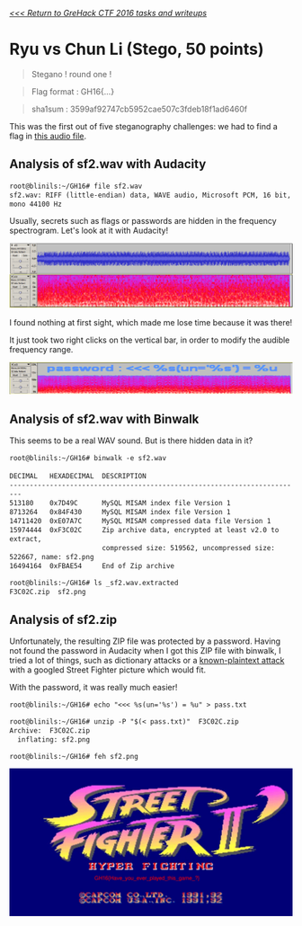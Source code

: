 _[<<< Return to GreHack CTF 2016 tasks and writeups](/CTF-Jeopardy/2016-grehack-ctf)_
# Ryu vs Chun Li (Stego, 50 points)

>Stegano ! round one !

>Flag format : GH16{...}

>sha1sum : 3599af92747cb5952cae507c3fdeb18f1ad6460f

This was the first out of five steganography challenges:
we had to find a flag in [this audio file](files/sf2.wav).

## Analysis of sf2.wav with Audacity

```console
root@blinils:~/GH16# file sf2.wav
sf2.wav: RIFF (little-endian) data, WAVE audio, Microsoft PCM, 16 bit, mono 44100 Hz
```

Usually, secrets such as flags or passwords are hidden in the frequency spectrogram. Let's look at it with Audacity!

![FIND THE FLAG!](files/sf2_audacity1.png)

I found nothing at first sight, which made me lose time because it was there!

It just took two right clicks on the vertical bar, in order to modify the audible frequency range.

![PASSWORD JUST FOUND!](files/sf2_audacity2.png)

## Analysis of sf2.wav with Binwalk

This seems to be a real WAV sound. But is there hidden data in it?

```console
root@blinils:~/GH16# binwalk -e sf2.wav

DECIMAL   HEXADECIMAL  DESCRIPTION
-------------------------------------------------------------------------
513180    0x7D49C      MySQL MISAM index file Version 1
8713264   0x84F430     MySQL MISAM index file Version 1
14711420  0xE07A7C     MySQL MISAM compressed data file Version 1
15974444  0xF3C02C     Zip archive data, encrypted at least v2.0 to extract,
                       compressed size: 519562, uncompressed size: 522667, name: sf2.png
16494164  0xFBAE54     End of Zip archive
```

```console
root@blinils:~/GH16# ls _sf2.wav.extracted
F3C02C.zip  sf2.png
```

## Analysis of sf2.zip

Unfortunately, the resulting ZIP file was protected by a password. Having not found the password
in Audacity when I got this ZIP file with binwalk, I tried a lot of things, such as dictionary attacks
or a [known-plaintext attack](https://defendtheweb.net/article/cracking-zip-files-known-plaintext-attack)
with a googled Street Fighter picture which would fit.

With the password, it was really much easier!

```console
root@blinils:~/GH16# echo "<<< %s(un='%s') = %u" > pass.txt
```

```console
root@blinils:~/GH16# unzip -P "$(< pass.txt)"  F3C02C.zip
Archive:  F3C02C.zip
  inflating: sf2.png
```

```console
root@blinils:~/GH16# feh sf2.png
```

![PASSWORD JUST FOUND!](files/sf2.png)